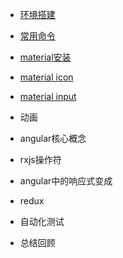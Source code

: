 


* [环境搭建](docs/install.md)
* [常用命令](docs/commands.md)
* [material安装](docs/material.md)
* [material icon](docs/material_icon.md)
* [material input](docs/material_input.md)

* 动画
* angular核心概念
* rxjs操作符
* angular中的响应式变成
* redux
* 自动化测试
* 总结回顾

